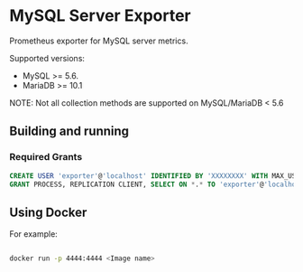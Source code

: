 # MySQL Server Exporter

Prometheus exporter for MySQL server metrics.

Supported versions:
* MySQL >= 5.6.
* MariaDB >= 10.1

NOTE: Not all collection methods are supported on MySQL/MariaDB < 5.6

## Building and running

### Required Grants

```sql
CREATE USER 'exporter'@'localhost' IDENTIFIED BY 'XXXXXXXX' WITH MAX_USER_CONNECTIONS 3;
GRANT PROCESS, REPLICATION CLIENT, SELECT ON *.* TO 'exporter'@'localhost';
```

## Using Docker

For example:

```bash

docker run -p 4444:4444 <Image name>
